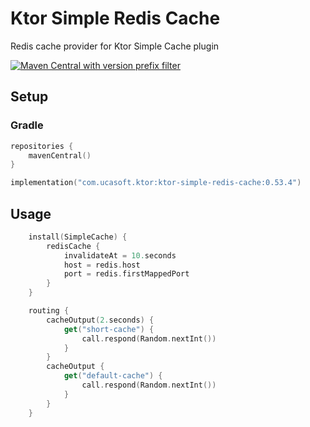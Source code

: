 # Ktor Simple Redis Cache
Redis cache provider for Ktor Simple Cache plugin

[![Maven Central with version prefix filter](https://img.shields.io/maven-central/v/com.ucasoft.ktor/ktor-simple-redis-cache/0.53.4?color=blue)](https://search.maven.org/artifact/com.ucasoft.ktor/ktor-simple-redis-cache/0.53.4/jar)
## Setup
### Gradle
```kotlin
repositories {
    mavenCentral()
}

implementation("com.ucasoft.ktor:ktor-simple-redis-cache:0.53.4")
```
## Usage
```kotlin
    install(SimpleCache) {
        redisCache {
            invalidateAt = 10.seconds
            host = redis.host
            port = redis.firstMappedPort
        }
    }

    routing {
        cacheOutput(2.seconds) {
            get("short-cache") {
                call.respond(Random.nextInt())
            }
        }
        cacheOutput {
            get("default-cache") {
                call.respond(Random.nextInt())
            }
        }
    }
```